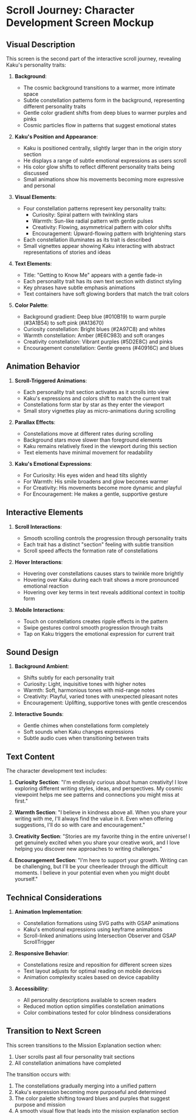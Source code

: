# Scroll Journey: Character Development Screen Mockup

## Visual Description

This screen is the second part of the interactive scroll journey, revealing Kaku's personality traits:

1. **Background**:
   - The cosmic background transitions to a warmer, more intimate space
   - Subtle constellation patterns form in the background, representing different personality traits
   - Gentle color gradient shifts from deep blues to warmer purples and pinks
   - Cosmic particles flow in patterns that suggest emotional states

2. **Kaku's Position and Appearance**:
   - Kaku is positioned centrally, slightly larger than in the origin story section
   - He displays a range of subtle emotional expressions as users scroll
   - His color glow shifts to reflect different personality traits being discussed
   - Small animations show his movements becoming more expressive and personal

3. **Visual Elements**:
   - Four constellation patterns represent key personality traits:
     - Curiosity: Spiral pattern with twinkling stars
     - Warmth: Sun-like radial pattern with gentle pulses
     - Creativity: Flowing, asymmetrical pattern with color shifts
     - Encouragement: Upward-flowing pattern with brightening stars
   - Each constellation illuminates as its trait is described
   - Small vignettes appear showing Kaku interacting with abstract representations of stories and ideas

4. **Text Elements**:
   - Title: "Getting to Know Me" appears with a gentle fade-in
   - Each personality trait has its own text section with distinct styling
   - Key phrases have subtle emphasis animations
   - Text containers have soft glowing borders that match the trait colors

5. **Color Palette**:
   - Background gradient: Deep blue (#010B19) to warm purple (#3A1B54) to soft pink (#A13670)
   - Curiosity constellation: Bright blues (#2A97C8) and whites
   - Warmth constellation: Amber (#E6C983) and soft oranges
   - Creativity constellation: Vibrant purples (#5D2E8C) and pinks
   - Encouragement constellation: Gentle greens (#40916C) and blues

## Animation Behavior

1. **Scroll-Triggered Animations**:
   - Each personality trait section activates as it scrolls into view
   - Kaku's expressions and colors shift to match the current trait
   - Constellations form star by star as they enter the viewport
   - Small story vignettes play as micro-animations during scrolling

2. **Parallax Effects**:
   - Constellations move at different rates during scrolling
   - Background stars move slower than foreground elements
   - Kaku remains relatively fixed in the viewport during this section
   - Text elements have minimal movement for readability

3. **Kaku's Emotional Expressions**:
   - For Curiosity: His eyes widen and head tilts slightly
   - For Warmth: His smile broadens and glow becomes warmer
   - For Creativity: His movements become more dynamic and playful
   - For Encouragement: He makes a gentle, supportive gesture

## Interactive Elements

1. **Scroll Interactions**:
   - Smooth scrolling controls the progression through personality traits
   - Each trait has a distinct "section" feeling with subtle transition
   - Scroll speed affects the formation rate of constellations

2. **Hover Interactions**:
   - Hovering over constellations causes stars to twinkle more brightly
   - Hovering over Kaku during each trait shows a more pronounced emotional reaction
   - Hovering over key terms in text reveals additional context in tooltip form

3. **Mobile Interactions**:
   - Touch on constellations creates ripple effects in the pattern
   - Swipe gestures control smooth progression through traits
   - Tap on Kaku triggers the emotional expression for current trait

## Sound Design

1. **Background Ambient**:
   - Shifts subtly for each personality trait
   - Curiosity: Light, inquisitive tones with higher notes
   - Warmth: Soft, harmonious tones with mid-range notes
   - Creativity: Playful, varied tones with unexpected pleasant notes
   - Encouragement: Uplifting, supportive tones with gentle crescendos

2. **Interactive Sounds**:
   - Gentle chimes when constellations form completely
   - Soft sounds when Kaku changes expressions
   - Subtle audio cues when transitioning between traits

## Text Content

The character development text includes:

1. **Curiosity Section**:
   "I'm endlessly curious about human creativity! I love exploring different writing styles, ideas, and perspectives. My cosmic viewpoint helps me see patterns and connections you might miss at first."

2. **Warmth Section**:
   "I believe in kindness above all. When you share your writing with me, I'll always find the value in it. Even when offering suggestions, I'll do so with care and encouragement."

3. **Creativity Section**:
   "Stories are my favorite thing in the entire universe! I get genuinely excited when you share your creative work, and I love helping you discover new approaches to writing challenges."

4. **Encouragement Section**:
   "I'm here to support your growth. Writing can be challenging, but I'll be your cheerleader through the difficult moments. I believe in your potential even when you might doubt yourself."

## Technical Considerations

1. **Animation Implementation**:
   - Constellation formations using SVG paths with GSAP animations
   - Kaku's emotional expressions using keyframe animations
   - Scroll-linked animations using Intersection Observer and GSAP ScrollTrigger

2. **Responsive Behavior**:
   - Constellations resize and reposition for different screen sizes
   - Text layout adjusts for optimal reading on mobile devices
   - Animation complexity scales based on device capability

3. **Accessibility**:
   - All personality descriptions available to screen readers
   - Reduced motion option simplifies constellation animations
   - Color combinations tested for color blindness considerations

## Transition to Next Screen

This screen transitions to the Mission Explanation section when:
1. User scrolls past all four personality trait sections
2. All constellation animations have completed

The transition occurs with:
1. The constellations gradually merging into a unified pattern
2. Kaku's expression becoming more purposeful and determined
3. The color palette shifting toward blues and purples that suggest purpose and mission
4. A smooth visual flow that leads into the mission explanation section
